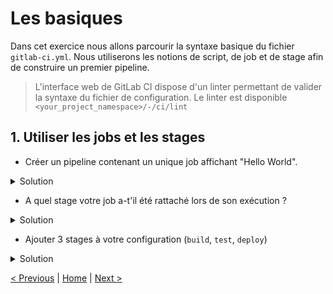 # Les basiques

Dans cet exercice nous allons parcourir la syntaxe basique du fichier `gitlab-ci.yml`.
Nous utiliserons les notions de script, de job et de stage afin de construire un premier pipeline.

> L'interface web de GitLab CI dispose d'un linter permettant de valider la syntaxe du fichier de configuration. 
> Le linter est disponible `<your_project_namespace>/-/ci/lint`
 
## 1. Utiliser les jobs et les stages
    
* Créer un pipeline contenant un unique job affichant "Hello World".
<details><summary>Solution</summary>
<p>

```yaml
myJob:
  script:
    - echo "Hello World"
```

</p>
</details>
 
* A quel stage votre job a-t'il été rattaché lors de son exécution ?

<details><summary>Solution</summary>
<p>

Le stage par defaut est `test`

</p>
</details>
 
* Ajouter 3 stages à votre configuration (`build`, `test`, `deploy`)

<details><summary>Solution</summary>
<p>

```yaml
stages:
  - build
  - test
  - deploy
```


* Rattacher à chaque stage un job affichant le nom de job

<details><summary>Solution</summary>
<p>

```yaml
stages:
  - build
  - test
  - deploy

myBuildJob:
  stage: build
  script:
    - echo "Running the build script"

myTestJob:
  stage: test
  script:
    - echo "Running the test script"

myDeployJob:
  stage: deploy
  script:
    - echo "Running the deploy script"
```

</p>
</details>

## 2. Les commandes avant et après un job

A l'entrée ou à la sortie d'un job il est possible de réaliser des opérations supplémentaires selon les besoins.
Ces opérations peuvent être **globales** ou **spécifiques au job**.

* Ajouter un `before_script` global dans la configuration (avec `echo` explicative)
* Ajouter un `before_script` spécifique au job rattaché au stage `test`
* Vérifiez pour chaque job quel pré-script a été finalement lancé.
* Que peut-on en déduire à propos de la priorité entre un `before_script` global et un `before_script` à l'intérieur d'un job ?

<details>
<summary>Solution</summary>
<p>

```yaml
stages:
  - build
  - test
  - deploy

before_script:
  - echo "Running the default before script"

myBuildJob:
  stage: build
  script:
    - echo "Running the build script"

myTestJob:
  stage: test
  before_script:
    - echo "Running the before script for myTestJob" 
  script:
    - echo "Running the first test script"
    
myDeployJob:
  stage: deploy
  script:
    - echo "Running the deploy script"
```
</p>
</details>

## 3. Un exemple plus concret

Dans les faits un `before_script` est surtout utile pour vérifier les pré-requis au lancement d'un job et le faire échouer si besoin.
Essayons de mettre cela en pratique via un simple `apt-get`

* Reinitiliser le fichier de pipeline
* Créer 1 job
* Executer la commande `tree` (n'oublier de l'installer dans `before_script`)

<summary>Solution</summary>
<p>

```yaml
build:
    before_script:
        - apt-get update
        - apt-get install tree
    script:
        - tree
```
</p>
</details>


[< Previous](../exercice_0/README.md) | [Home](../README.md) | [Next >](../exercice_2/README.md)